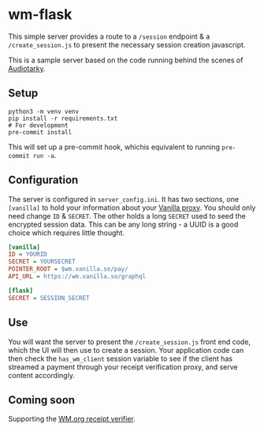 # wm-flask

This simple server provides a route to a `/session` endpoint & a `/create_session.js` to present the necessary session creation javascript.

This is a sample server based on the code running behind the scenes of [Audiotarky](https://www.audiotarky.com).

## Setup

```
python3 -m venv venv
pip install -r requirements.txt
# For development
pre-commit install
```

This will set up a pre-commit hook, whichis equivalent to running `pre-commit run -a`.

## Configuration

The server is configured in `server_config.ini`. It has two sections, one `[vanilla]` to hold your information about your [Vanilla proxy](https://vanilla.so/). You should only need change `ID` & `SECRET`. The other holds a long `SECRET` used to seed the encrypted session data. This can be any long string - a UUID is a good choice which requires little thought.

```ini
[vanilla]
ID = YOURID
SECRET = YOURSECRET
POINTER_ROOT = $wm.vanilla.so/pay/
API_URL = https://wm.vanilla.so/graphql

[flask]
SECRET = SESSION_SECRET
```

## Use

You will want the server to present the `/create_session.js` front end code, which the UI will then use to create a session. Your application code can then check the `has_wm_client` session variable to see if the client has streamed a payment through your receipt verification proxy, and serve content accordingly.

## Coming soon

Supporting the [WM.org receipt verifier](https://webmonetization.org/docs/receipt-verifier).
